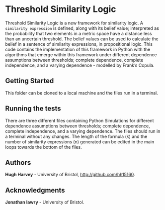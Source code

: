 # Threshold Similarity Logic

Threshold Similarity Logic is a new framework for similarity logic. A `similarity expression` is defined, along with its belief value; interpreted as the probability that two elements in a metric space have a distance less than an uncertain threshold. The belief values can be used to calculate the belief in a sentence of similarity expressions, in propositional logic. This code contains the implementation of this framework in Python with the algorithms that emerge within this framework under different dependence assumptions between thresholds; complete dependence, complete independence, and a varying dependence - modelled by Frank’s Copula.

## Getting Started

This folder can be cloned to a local machine and the files run in a terminal. 

## Running the tests

There are three different files containing Python Simulations for different dependence assumptions between thresholds; complete dependence, complete independence, and a varying dependence. The files should run in a terminal without any changes. The length of the formula (k) and the number of similarity expressions (n) generated can be edited in the main loops towards the bottom of the files. 

## Authors

 **Hugh Harvey** - University of Bristol, http://github.com/hh15160.

## Acknowledgments

 **Jonathan lawry** - University of Bristol.

